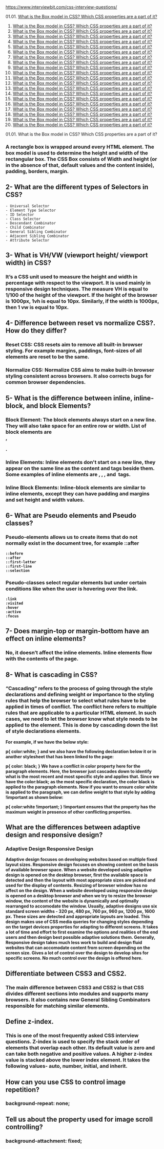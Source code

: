 https://www.interviewbit.com/css-interview-questions/

01.01. [What is the Box model in CSS? Which CSS properties are a part of it?](#0101-welcome)
01. [What is the Box model in CSS? Which CSS properties are a part of it?](#0102-welcome)
01. [What is the Box model in CSS? Which CSS properties are a part of it?](#0103-welcome)
01. [What is the Box model in CSS? Which CSS properties are a part of it?](#0104-welcome)
01. [What is the Box model in CSS? Which CSS properties are a part of it?](#0105-welcome)
01. [What is the Box model in CSS? Which CSS properties are a part of it?](#0106-welcome)
01. [What is the Box model in CSS? Which CSS properties are a part of it?](#0107-welcome)
01. [What is the Box model in CSS? Which CSS properties are a part of it?](#0108-welcome)
01. [What is the Box model in CSS? Which CSS properties are a part of it?](#0109-welcome)
01. [What is the Box model in CSS? Which CSS properties are a part of it?](#01010-welcome)
01. [What is the Box model in CSS? Which CSS properties are a part of it?](#01011-welcome)
01. [What is the Box model in CSS? Which CSS properties are a part of it?](#01012-welcome)
01. [What is the Box model in CSS? Which CSS properties are a part of it?](#01013-welcome)
01. [What is the Box model in CSS? Which CSS properties are a part of it?](#01014-welcome)
01. [What is the Box model in CSS? Which CSS properties are a part of it?](#01015-welcome)
01. [What is the Box model in CSS? Which CSS properties are a part of it?](#01016-welcome)
01. [What is the Box model in CSS? Which CSS properties are a part of it?](#01017-welcome)
01. [What is the Box model in CSS? Which CSS properties are a part of it?](#01018-welcome)
01. [What is the Box model in CSS? Which CSS properties are a part of it?](#01019-welcome)
01. [What is the Box model in CSS? Which CSS properties are a part of it?](#01020-welcome)
01. [What is the Box model in CSS? Which CSS properties are a part of it?](#01021-welcome)




01.01. What is the Box model in CSS? Which CSS properties are a part of it?
### A rectangle box is wrapped around every HTML element. The box model is used to determine the height and width of the rectangular box. The CSS Box consists of Width and height (or in the absence of that, default values and the content inside), padding, borders, margin.

## 2- What are the different types of Selectors in CSS?
    - Universal Selector
    - Element Type Selector
    - ID Selector
    - Class Selector
    - Descendant Combinator
    - Child Combinator
    - General Sibling Combinator
    - Adjacent Sibling Combinator
    - Attribute Selector
## 3- What is VH/VW (viewport height/ viewport width) in CSS?

### It’s a CSS unit used to measure the height and width in percentage with respect to the viewport. It is used mainly in responsive design techniques. The measure VH is equal to 1/100 of the height of the viewport. If the height of the browser is 1000px, 1vh is equal to 10px. Similarly, if the width is 1000px, then 1 vw is equal to 10px.

## 4- Difference between reset vs normalize CSS?. How do they differ?

###  Reset CSS: CSS resets aim to remove all built-in browser styling. For example margins, paddings, font-sizes of all elements are reset to be the same. 
### Normalize CSS: Normalize CSS aims to make built-in browser styling consistent across browsers. It also corrects bugs for common browser dependencies.

## 5- What is the difference between inline, inline-block, and block Elements?

### Block Element: The block elements always start on a new line. They will also take space for an entire row or width. List of block elements are <div>, <p>.

### Inline Elements: Inline elements don't start on a new line, they appear on the same line as the content and tags beside them. Some examples of inline elements are <a>, <span> , <strong>, and <img> tags. 

### Inline Block Elements: Inline-block elements are similar to inline elements, except they can have padding and margins and set height and width values.

## 6- What are Pseudo elements and Pseudo classes?

### Pseudo-elements allows us to create items that do not normally exist in the document tree, for example ::after 
    ::before
    ::after
    ::first-letter
    ::first-line
    ::selection

### Pseudo-classes select regular elements but under certain conditions like when the user is hovering over the link.
    :link
    :visited
    :hover
    :active
    :focus

## 7- Does margin-top or margin-bottom have an effect on inline elements?

### No, it doesn’t affect the inline elements. Inline elements flow with the contents of the page.

## 8- What is cascading in CSS?

### “Cascading” refers to the process of going through the style declarations and defining weight or importance to the styling rules that help the browser to select what rules have to be applied in times of conflict. The conflict here refers to multiple rules that are applicable to a particular HTML element. In such cases, we need to let the browser know what style needs to be applied to the element. This is done by cascading down the list of style declarations elements.

For example, if we have the below style:

p{
    color:white;
}
and we also have the following declaration below it or in another stylesheet that has been linked to the page:

p{
    color: black;
}
We have a conflict in color property here for the paragraph elements. Here, the browser just cascades down to identify what is the most recent and most specific style and applies that. Since we have the color:black; as the most specific declaration, the color black is applied to the paragraph elements. Now if you want to ensure color white is applied to the paragraph, we can define weight to that style by adding !important as shown below:

p{
    color:white !important;
}
!important ensures that the property has the maximum weight in presence of other conflicting properties.

## What are the differences between adaptive design and responsive design?

### Adaptive Design	Responsive Design
Adaptive design focuses on developing websites based on multiple fixed layout sizes.	Responsive design focuses on showing content on the basis of available browser space.
When a website developed using adaptive design is opened on the desktop browser, first the available space is detected and then the layout with most appropriate sizes are picked and used for the display of contents. Resizing of browser window has no affect on the design.	When a website developed using responsive design is opened on a desktop browser and when we try to resize the browser window, the content of the website is dynamically and optimally rearranged to accomodate the window.
Usually, adaptive designs use six standard screen widths - 320 px, 480 px, 760 px, 960 px, 1200 px, 1600 px. These sizes are detected and appropriate layouts are loaded.	This design makes use of CSS media queries for changing styles depending on the target devices properties for adapting to different screens.
It takes a lot of time and effort to first examine the options and realities of the end users and then design best possible adaptive solutions them.	Generally, Responsive design takes much less work to build and design fluid websites that can accomodate content from screen depending on the screen size.
Gives a lot of control over the design to develop sites for specific screens.	No much control over the design is offered here.


## Differentiate between CSS3 and CSS2.

### The main difference between CSS3 and CSS2 is that CSS divides different sections into modules and supports many browsers. It also contains new General Sibling Combinators responsible for matching similar elements.

## Define z-index.
### This is one of the most frequently asked CSS interview questions. Z-index is used to specify the stack order of elements that overlap each other. Its default value is zero and can take both negative and positive values. A higher z-index value is stacked above the lower index element. It takes the following values- auto, number, initial, and inherit. 

## How can you use CSS to control image repetition?
###  background-repeat: none;

## Tell us about the property used for image scroll controlling?
###  background-attachment: fixed;


